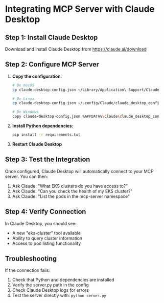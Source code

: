 # Integrating MCP Server with Claude Desktop

## Step 1: Install Claude Desktop
Download and install Claude Desktop from https://claude.ai/download

## Step 2: Configure MCP Server

1. **Copy the configuration**:
   ```bash
   # On macOS
   cp claude-desktop-config.json ~/Library/Application\ Support/Claude/claude_desktop_config.json
   
   # On Linux
   cp claude-desktop-config.json ~/.config/Claude/claude_desktop_config.json
   
   # On Windows
   copy claude-desktop-config.json %APPDATA%\Claude\claude_desktop_config.json
   ```

2. **Install Python dependencies**:
   ```bash
   pip install -r requirements.txt
   ```

3. **Restart Claude Desktop**

## Step 3: Test the Integration

Once configured, Claude Desktop will automatically connect to your MCP server. You can then:

1. Ask Claude: "What EKS clusters do you have access to?"
2. Ask Claude: "Can you check the health of my EKS cluster?"
3. Ask Claude: "List the pods in the mcp-server namespace"

## Step 4: Verify Connection

In Claude Desktop, you should see:
- A new "eks-cluster" tool available
- Ability to query cluster information
- Access to pod listing functionality

## Troubleshooting

If the connection fails:
1. Check that Python and dependencies are installed
2. Verify the server.py path in the config
3. Check Claude Desktop logs for errors
4. Test the server directly with: `python server.py`